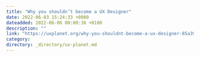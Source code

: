 ```yaml
---
title: "Why you shouldn’t become a UX Designer"
date: 2022-06-03 15:24:33 +0000
dateadded: 2022-06-06 00:00:36 +0100
description: ""
link: "https://uxplanet.org/why-you-shouldnt-become-a-ux-designer-85a3911dfd84?source=rss----819cc2aaeee0---4"
category:
directory: _directory/ux-planet.md
---
```

